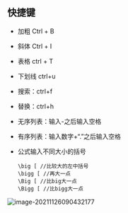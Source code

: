 ## 快捷键

- 加粗 Ctrl + B

- 斜体 Ctrl + I

- 表格 ctrl + T

- 下划线 ctrl+u

- 搜索：ctrl+f 

- 替换：ctrl+h

- 无序列表：输入-之后输入空格 

- 有序列表：输入数字+“.”之后输入空格

- 公式输入不同大小的括号

  ```
  \big [ //比较大的左中括号 
  \bigg [ //再大一点 
  \Big [ //比big大一点 
  \Bigg [ //比bigg大一点
  ```



![image-20211126090432177](C:\Users\千江映月\AppData\Roaming\Typora\typora-user-images\image-20211126090432177.png)









